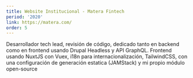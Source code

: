 ```yaml
---
title: Website Institucional - Matera Fintech
period: '2020'
link: https://matera.com/
order: 5
---
```


Desarrollador tech lead, revisión de código, dedicado tanto en backend como en frontend usando Drupal Headless y API GraphQL. Frontend usando NuxtJS con Vuex, i18n para internacionalización, TailwindCSS, con una configuración de generación estatica (JAMStack) y mi propio módulo open-source

